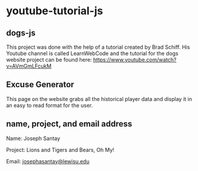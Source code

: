 # youtube-tutorial-js


## dogs-js
This project was done with the help of a tutorial created by Brad Schiff. His Youtube channel is called LearnWebCode and the tutorial for the dogs website project can be found here: https://www.youtube.com/watch?v=AVmGmLFcukM

## Excuse Generator
This page on the website grabs all the historical player data and display it in an easy to read format for the user.

## name, project, and email address

Name: Joseph Santay

Project: Lions and Tigers and Bears, Oh My!

Email: josephasantay@lewisu.edu